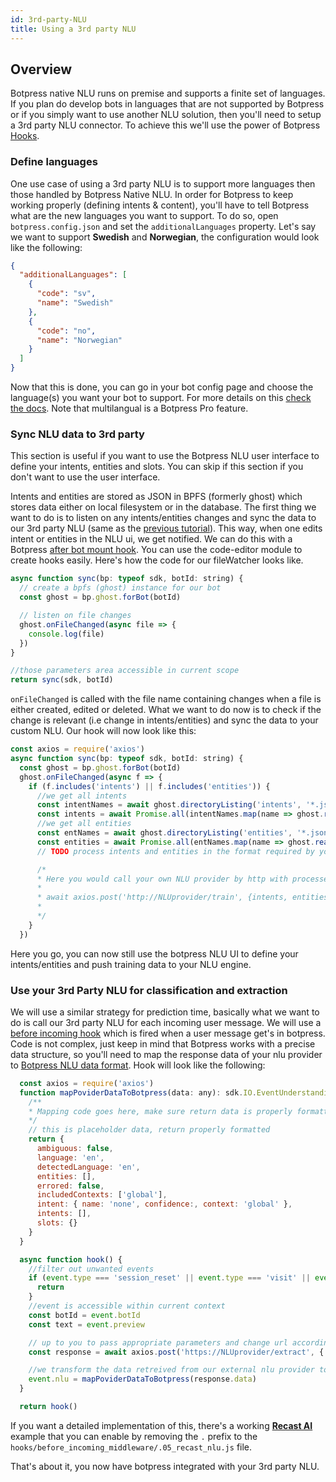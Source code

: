 ```yaml
---
id: 3rd-party-NLU
title: Using a 3rd party NLU
---
```


## Overview

Botpress native NLU runs on premise and supports a finite set of languages. If you plan do develop bots in languages that are not supported by Botpress or if you simply want to use another NLU solution, then you'll need to setup a 3rd party NLU connector. To achieve this we'll use the power of Botpress [Hooks](../../main/code#hooks).

### Define languages

One use case of using a 3rd party NLU is to support more languages then those handled by Botpress Native NLU. In order for Botpress to keep working properly (defining intents & content), you'll have to tell Botpress what are the new languages you want to support. To do so, open `botpress.config.json` and set the `additionalLanguages` property. Let's say we want to support **Swedish** and **Norwegian**, the configuration would look like the following:

```json
{
  "additionalLanguages": [
    {
      "code": "sv",
      "name": "Swedish"
    },
    {
      "code": "no",
      "name": "Norwegian"
    }
  ]
}
```

Now that this is done, you can go in your bot config page and choose the language(s) you want your bot to support. For more details on this [check the docs](../../advanced/i18n). Note that multilangual is a Botpress Pro feature.

### Sync NLU data to 3rd party

This section is useful if you want to use the Botpress NLU user interface to define your intents, entities and slots. You can skip if this section if you don't want to use the user interface.

Intents and entities are stored as JSON in BPFS (formerly ghost) which stores data either on local filesystem or in the database. The first thing we want to do is to listen on any intents/entities changes and sync the data to our 3rd party NLU (same as the [previous tutorial](../../tutorials/listen-file-changes)). This way, when one edits intent or entities in the NLU ui, we get notified. We can do this with a Botpress [after bot mount hook](../../main/code#after-bot-mount). You can use the code-editor module to create hooks easily. Here's how the code for our fileWatcher looks like.

```js
async function sync(bp: typeof sdk, botId: string) {
  // create a bpfs (ghost) instance for our bot
  const ghost = bp.ghost.forBot(botId)

  // listen on file changes
  ghost.onFileChanged(async file => {
    console.log(file)
  })
}

//those parameters area accessible in current scope
return sync(sdk, botId)
```

`onFileChanged` is called with the file name containing changes when a file is either created, edited or deleted.
What we want to do now is to check if the change is relevant (i.e change in intents/entities) and sync the data to your custom NLU. Our hook will now look like this:

```js
const axios = require('axios')
async function sync(bp: typeof sdk, botId: string) {
  const ghost = bp.ghost.forBot(botId)
  ghost.onFileChanged(async f => {
    if (f.includes('intents') || f.includes('entities')) {
      //we get all intents
      const intentNames = await ghost.directoryListing('intents', '*.json')
      const intents = await Promise.all(intentNames.map(name => ghost.readFileAsObject('intents', name)))
      //we get all entities
      const entNames = await ghost.directoryListing('entities', '*.json')
      const entities = await Promise.all(entNames.map(name => ghost.readFileAsObject('entities', name)))
      // TODO process intents and entities in the format required by your NLU

      /*
      * Here you would call your own NLU provider by http with processed data
      *
      * await axios.post('http://NLUprovider/train', {intents, entities})
      *
      */
    }
  })
```

Here you go, you can now still use the botpress NLU UI to define your intents/entities and push training data to your NLU engine.

### Use your 3rd Party NLU for classification and extraction

We will use a similar strategy for prediction time, basically what we want to do is call our 3rd party NLU for each incoming user message. We will use a [before incoming hook](../../main/code#before-incoming-middleware) which is fired when a user message get's in botpress. Code is not complex, just keep in mind that Botpress works with a precise data structure, so you'll need to map the response data of your nlu provider to [Botpress NLU data format](https://botpress.io/reference/interfaces/_botpress_sdk_.io.eventunderstanding.html). Hook will look like the following:

```js
  const axios = require('axios')
  function mapPoviderDataToBotpress(data: any): sdk.IO.EventUnderstanding {
    /**
    * Mapping code goes here, make sure return data is properly formatted
    */
    // this is placeholder data, return properly formatted
    return {
      ambiguous: false,
      language: 'en',
      detectedLanguage: 'en',
      entities: [],
      errored: false,
      includedContexts: ['global'],
      intent: { name: 'none', confidence:, context: 'global' },
      intents: [],
      slots: {}
    }
  }

  async function hook() {
    //filter out unwanted events
    if (event.type === 'session_reset' || event.type === 'visit' || event.type === 'bp_dialog_timeout') {
      return
    }
    //event is accessible within current context
    const botId = event.botId
    const text = event.preview

    // up to you to pass appropriate parameters and change url according to your nlu provider
    const response = await axios.post('https://NLUprovider/extract', { text: text, projectId: botId })

    //we transform the data retreived from our external nlu provider to botpress EventUnderstanding schema and assign it to event.
    event.nlu = mapPoviderDataToBotpress(response.data)
  }

  return hook()
```

If you want a detailed implementation of this, there's a working [**Recast AI**](https://recast.ai) example that you can enable by removing the `.` prefix to the `hooks/before_incoming_middleware/.05_recast_nlu.js` file.

That's about it, you now have botpress integrated with your 3rd party NLU.
